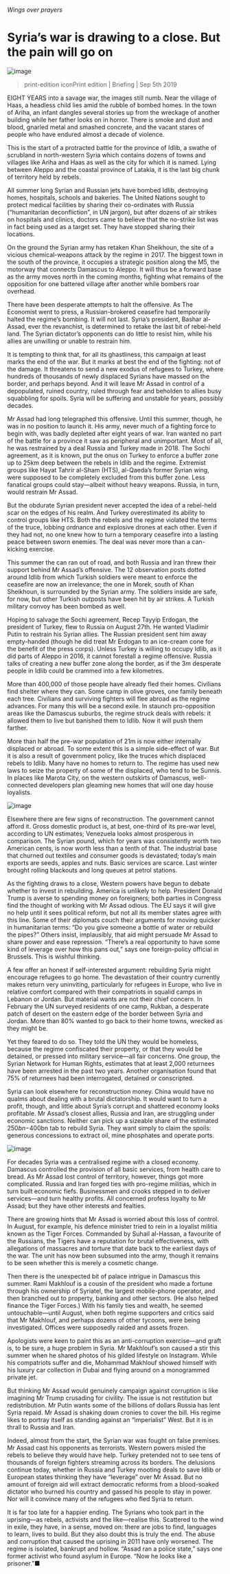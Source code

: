 ###### Wings over prayers
# Syria’s war is drawing to a close. But the pain will go on 
![image](images/20190907_FBP001_0.jpg) 
> print-edition iconPrint edition | Briefing | Sep 5th 2019 
EIGHT YEARS into a savage war, the images still numb. Near the village of Haas, a headless child lies amid the rubble of bombed homes. In the town of Ariha, an infant dangles several stories up from the wreckage of another building while her father looks on in horror. There is smoke and dust and blood, gnarled metal and smashed concrete, and the vacant stares of people who have endured almost a decade of violence. 
This is the start of a protracted battle for the province of Idlib, a swathe of scrubland in north-western Syria which contains dozens of towns and villages like Ariha and Haas as well as the city for which it is named. Lying between Aleppo and the coastal province of Latakia, it is the last big chunk of territory held by rebels. 
All summer long Syrian and Russian jets have bombed Idlib, destroying homes, hospitals, schools and bakeries. The United Nations sought to protect medical facilities by sharing their co-ordinates with Russia (“humanitarian deconfliction”, in UN jargon), but after dozens of air strikes on hospitals and clinics, doctors came to believe that the no-strike list was in fact being used as a target set. They have stopped sharing their locations.  
On the ground the Syrian army has retaken Khan Sheikhoun, the site of a vicious chemical-weapons attack by the regime in 2017. The biggest town in the south of the province, it occupies a strategic position along the M5, the motorway that connects Damascus to Aleppo. It will thus be a forward base as the army moves north in the coming months, fighting what remains of the opposition for one battered village after another while bombers roar overhead. 
There have been desperate attempts to halt the offensive. As The Economist went to press, a Russian-brokered ceasefire had temporarily halted the regime’s bombing. It will not last. Syria’s president, Bashar al-Assad, ever the revanchist, is determined to retake the last bit of rebel-held land. The Syrian dictator’s opponents can do little to resist him, while his allies are unwilling or unable to restrain him. 
It is tempting to think that, for all its ghastliness, this campaign at least marks the end of the war. But it marks at best the end of the fighting: not of the damage. It threatens to send a new exodus of refugees to Turkey, where hundreds of thousands of newly displaced Syrians have massed on the border, and perhaps beyond. And it will leave Mr Assad in control of a depopulated, ruined country, ruled through fear and beholden to allies busy squabbling for spoils. Syria will be suffering and unstable for years, possibly decades. 
Mr Assad had long telegraphed this offensive. Until this summer, though, he was in no position to launch it. His army, never much of a fighting force to begin with, was badly depleted after eight years of war. Iran wanted no part of the battle for a province it saw as peripheral and unimportant. Most of all, he was restrained by a deal Russia and Turkey made in 2018. The Sochi agreement, as it is known, put the onus on Turkey to enforce a buffer zone up to 25km deep between the rebels in Idlib and the regime. Extremist groups like Hayat Tahrir al-Sham (HTS), al-Qaeda’s former Syrian wing, were supposed to be completely excluded from this buffer zone. Less fanatical groups could stay—albeit without heavy weapons. Russia, in turn, would restrain Mr Assad. 
But the obdurate Syrian president never accepted the idea of a rebel-held scar on the edges of his realm. And Turkey overestimated its ability to control groups like HTS. Both the rebels and the regime violated the terms of the truce, lobbing ordnance and explosive drones at each other. Even if they had not, no one knew how to turn a temporary ceasefire into a lasting peace between sworn enemies. The deal was never more than a can-kicking exercise. 
This summer the can ran out of road, and both Russia and Iran threw their support behind Mr Assad’s offensive. The 12 observation posts dotted around Idlib from which Turkish soldiers were meant to enforce the ceasefire are now an irrelevance; the one in Morek, south of Khan Sheikhoun, is surrounded by the Syrian army. The soldiers inside are safe, for now, but other Turkish outposts have been hit by air strikes. A Turkish military convoy has been bombed as well. 
Hoping to salvage the Sochi agreement, Recep Tayyip Erdogan, the president of Turkey, flew to Russia on August 27th. He wanted Vladimir Putin to restrain his Syrian allies. The Russian president sent him away empty-handed (though he did treat Mr Erdogan to an ice-cream cone for the benefit of the press corps). Unless Turkey is willing to occupy Idlib, as it did parts of Aleppo in 2016, it cannot forestall a regime offensive. Russia talks of creating a new buffer zone along the border, as if the 3m desperate people in Idlib could be crammed into a few kilometres. 
More than 400,000 of those people have already fled their homes. Civilians find shelter where they can. Some camp in olive groves, one family beneath each tree. Civilians and surviving fighters will flee abroad as the regime advances. For many this will be a second exile. In staunch pro-opposition areas like the Damascus suburbs, the regime struck deals with rebels: it allowed them to live but banished them to Idlib. Now it will push them farther. 
More than half the pre-war population of 21m is now either internally displaced or abroad. To some extent this is a simple side-effect of war. But it is also a result of government policy, like the truces which displaced rebels to Idlib. Many have no homes to return to. The regime has used new laws to seize the property of some of the displaced, who tend to be Sunnis. In places like Marota City, on the western outskirts of Damascus, well-connected developers plan gleaming new homes that will one day house loyalists. 
![image](images/20190907_fbm986.png) 
Elsewhere there are few signs of reconstruction. The government cannot afford it. Gross domestic product is, at best, one-third of its pre-war level, according to UN estimates; Venezuela looks almost prosperous in comparison. The Syrian pound, which for years was consistently worth two American cents, is now worth less than a tenth of that. The industrial base that churned out textiles and consumer goods is devastated; today’s main exports are seeds, apples and nuts. Basic services are scarce. Last winter brought rolling blackouts and long queues at petrol stations. 
As the fighting draws to a close, Western powers have begun to debate whether to invest in rebuilding. America is unlikely to help. President Donald Trump is averse to spending money on foreigners; both parties in Congress find the thought of working with Mr Assad odious. The EU says it will give no help until it sees political reform, but not all its member states agree with this line. Some of their diplomats couch their arguments for moving quicker in humanitarian terms: “Do you give someone a bottle of water or rebuild the pipes?” Others insist, implausibly, that aid might persuade Mr Assad to share power and ease repression. “There’s a real opportunity to have some kind of leverage over how this pans out,” says one foreign-policy official in Brussels. This is wishful thinking. 
A few offer an honest if self-interested argument: rebuilding Syria might encourage refugees to go home. The devastation of their country currently makes return very uninviting, particularly for refugees in Europe, who live in relative comfort compared with their compatriots in squalid camps in Lebanon or Jordan. But material wants are not their chief concern. In February the UN surveyed residents of one camp, Rukban, a desperate patch of desert on the eastern edge of the border between Syria and Jordan. More than 80% wanted to go back to their home towns, wrecked as they might be. 
Yet they feared to do so. They told the UN they would be homeless, because the regime confiscated their property, or that they would be detained, or pressed into military service—all fair concerns. One group, the Syrian Network for Human Rights, estimates that at least 2,000 returnees have been arrested in the past two years. Another organisation found that 75% of returnees had been interrogated, detained or conscripted. 
Syria can look elsewhere for reconstruction money. China would have no qualms about dealing with a brutal dictatorship. It would want to turn a profit, though, and little about Syria’s corrupt and shattered economy looks profitable. Mr Assad’s closest allies, Russia and Iran, are struggling under economic sanctions. Neither can pick up a sizeable share of the estimated $250bn-$400bn tab to rebuild Syria. They want simply to claim the spoils: generous concessions to extract oil, mine phosphates and operate ports. 
![image](images/20190907_fbm992.png) 
For decades Syria was a centralised regime with a closed economy. Damascus controlled the provision of all basic services, from health care to bread. As Mr Assad lost control of territory, however, things got more complicated. Russia and Iran forged ties with pro-regime militias, which in turn built economic fiefs. Businessmen and crooks stepped in to deliver services—and turn healthy profits. All concerned profess loyalty to Mr Assad; but they have other interests and fealties. 
There are growing hints that Mr Assad is worried about this loss of control. In August, for example, his defence minister tried to rein in a loyalist militia known as the Tiger Forces. Commanded by Suhail al-Hassan, a favourite of the Russians, the Tigers have a reputation for brutal effectiveness, with allegations of massacres and torture that date back to the earliest days of the war. The unit has now been subsumed into the army, though it remains to be seen whether this is merely a cosmetic change. 
Then there is the unexpected bit of palace intrigue in Damascus this summer. Rami Makhlouf is a cousin of the president who made a fortune through his ownership of Syriatel, the largest mobile-phone operator, and then branched out to property, banking and other sectors. (He also helped finance the Tiger Forces.) With his family ties and wealth, he seemed untouchable—until August, when both regime supporters and critics said that Mr Makhlouf, and perhaps dozens of other tycoons, were being investigated. Offices were supposedly raided and assets frozen. 
Apologists were keen to paint this as an anti-corruption exercise—and graft is, to be sure, a huge problem in Syria. Mr Makhlouf’s son caused a stir this summer when he shared photos of his gilded lifestyle on Instagram. While his compatriots suffer and die, Mohammad Makhlouf showed himself with his luxury car collection in Dubai and flying around on a monogrammed private jet. 
But thinking Mr Assad would genuinely campaign against corruption is like imagining Mr Trump crusading for civility. The issue is not restitution but redistribution. Mr Putin wants some of the billions of dollars Russia has lent Syria repaid. Mr Assad is shaking down cronies to cover the bill. His regime likes to portray itself as standing against an “imperialist” West. But it is in thrall to Russia and Iran. 
Indeed, almost from the start, the Syrian war was fought on false premises. Mr Assad cast his opponents as terrorists. Western powers misled the rebels to believe they would have help. Turkey pretended not to see tens of thousands of foreign fighters streaming across its borders. The delusions continue today, whether in Russia and Turkey mooting deals to save Idlib or European states thinking they have “leverage” over Mr Assad. But no amount of foreign aid will extract democratic reforms from a blood-soaked dictator who burned his country and gassed his people to stay in power. Nor will it convince many of the refugees who fled Syria to return. 
It is far too late for a happier ending. The Syrians who took part in the uprising—as rebels, activists and the like—realise this. Scattered to the wind in exile, they have, in a sense, moved on: there are jobs to find, languages to learn, lives to build. But they also doubt this is truly the end. The abuse and corruption that caused the uprising in 2011 have only worsened. The regime is isolated, bankrupt and hollow. “Assad ran a police state,” says one former activist who found asylum in Europe. “Now he looks like a prisoner.”■ 
